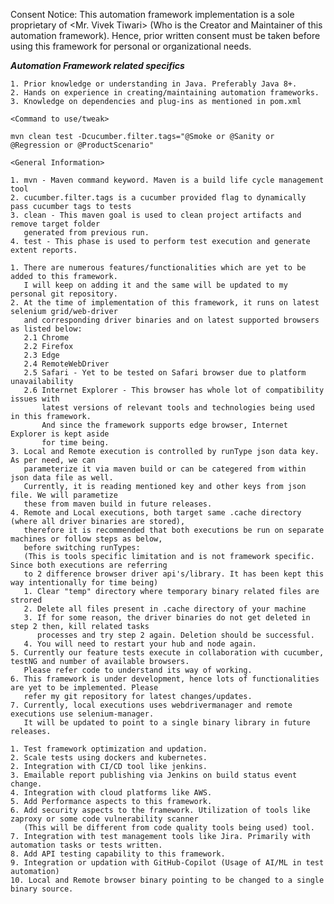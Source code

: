 Consent Notice: This automation framework implementation is a sole proprietary of <Mr. Vivek Tiwari>
(Who is the Creator and Maintainer of this automation framework). Hence, prior written consent must 
be taken before using this framework for personal or organizational needs.

*****Automation Framework related specifics*****

<Pre-Requisites>

	1. Prior knowledge or understanding in Java. Preferably Java 8+.
	2. Hands on experience in creating/maintaining automation frameworks.
	3. Knowledge on dependencies and plug-ins as mentioned in pom.xml

<Maven>
	
	<Command to use/tweak>
	
	mvn clean test -Dcucumber.filter.tags="@Smoke or @Sanity or @Regression or @ProductScenario"
	
	<General Information>
	
	1. mvn - Maven command keyword. Maven is a build life cycle management tool
	2. cucumber.filter.tags is a cucumber provided flag to dynamically pass cucumber tags to tests
	3. clean - This maven goal is used to clean project artifacts and remove target folder 
	   generated from previous run.
	4. test - This phase is used to perform test execution and generate extent reports.
	
<Points To Note>

	1. There are numerous features/functionalities which are yet to be added to this framework. 
	   I will keep on adding it and the same will be updated to my personal git repository.
	2. At the time of implementation of this framework, it runs on latest selenium grid/web-driver
	   and corresponding driver binaries and on latest supported browsers as listed below:
	   2.1 Chrome
	   2.2 Firefox
	   2.3 Edge
	   2.4 RemoteWebDriver
	   2.5 Safari - Yet to be tested on Safari browser due to platform unavailability
	   2.6 Internet Explorer - This browser has whole lot of compatibility issues with
	   	   latest versions of relevant tools and technologies being used in this framework.
	   	   And since the framework supports edge browser, Internet Explorer is kept aside
	   	   for time being.
	3. Local and Remote execution is controlled by runType json data key. As per need, we can
	   parameterize it via maven build or can be categered from within json data file as well.
	   Currently, it is reading mentioned key and other keys from json file. We will parametize
	   these from maven build in future releases.
	4. Remote and Local executions, both target same .cache directory (where all driver binaries are stored), 
	   therefore it is recommended that both executions be run on separate machines or follow steps as below,
	   before switching runTypes:
	   (This is tools specific limitation and is not framework specific. Since both executions are referring 
	   to 2 difference browser driver api's/library. It has been kept this way intentionally for time being)
	   1. Clear "temp" directory where temporary binary related files are strored
	   2. Delete all files present in .cache directory of your machine
	   3. If for some reason, the driver binaries do not get deleted in step 2 then, kill related tasks
	   	  processes and try step 2 again. Deletion should be successful.
	   4. You will need to restart your hub and node again.
	5. Currently our feature tests execute in collaboration with cucumber, testNG and number of available browsers.
	   Please refer code to understand its way of working.
	6. This framework is under development, hence lots of functionalities are yet to be implemented. Please
	   refer my git repository for latest changes/updates.
	7. Currently, local executions uses webdrivermanager and remote executions use selenium-manager.
	   It will be updated to point to a single binary library in future releases.
	   
<Current To-Do List>

	1. Test framework optimization and updation. 
	2. Scale tests using dockers and kubernetes.
	2. Integration with CI/CD tool like jenkins.
	3. Emailable report publishing via Jenkins on build status event change.
	4. Integration with cloud platforms like AWS.
	5. Add Performance aspects to this framework.
	6. Add security aspects to the framework. Utilization of tools like zaproxy or some code vulnerability scanner
	   (This will be different from code quality tools being used) tool.
	7. Integration with test management tools like Jira. Primarily with automation tasks or tests written.
	8. Add API testing capability to this framework.
	9. Integration or updation with GitHub-Copilot (Usage of AI/ML in test automation)
	10. Local and Remote browser binary pointing to be changed to a single binary source.
	